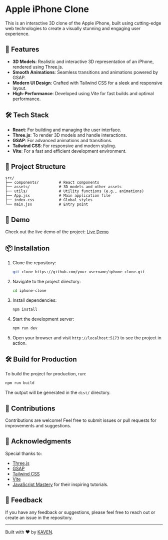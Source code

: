 # Apple iPhone Clone

This is an interactive 3D clone of the Apple iPhone, built using cutting-edge web technologies to create a visually stunning and engaging user experience.

## 🚀 Features

- **3D Models**: Realistic and interactive 3D representation of an iPhone, rendered using Three.js.
- **Smooth Animations**: Seamless transitions and animations powered by GSAP.
- **Modern UI Design**: Crafted with Tailwind CSS for a sleek and responsive layout.
- **High-Performance**: Developed using Vite for fast builds and optimal performance.

## 🛠️ Tech Stack

- **React**: For building and managing the user interface.
- **Three.js**: To render 3D models and handle interactions.
- **GSAP**: For advanced animations and transitions.
- **Tailwind CSS**: For responsive and modern styling.
- **Vite**: For a fast and efficient development environment.

## 📂 Project Structure

```plaintext
src/
├── components/         # React components
├── assets/             # 3D models and other assets
├── utils/              # Utility functions (e.g., animations)
├── App.jsx             # Main application file
├── index.css           # Global styles
└── main.jsx            # Entry point
```

## 🎥 Demo

Check out the live demo of the project:
[Live Demo](#)

## 📦 Installation

1. Clone the repository:

   ```bash
   git clone https://github.com/your-username/iphone-clone.git
   ```

2. Navigate to the project directory:

   ```bash
   cd iphone-clone
   ```

3. Install dependencies:

   ```bash
   npm install
   ```

4. Start the development server:

   ```bash
   npm run dev
   ```

5. Open your browser and visit `http://localhost:5173` to see the project in action.

## 🛠️ Build for Production

To build the project for production, run:

```bash
npm run build
```

The output will be generated in the `dist/` directory.

## 🤝 Contributions

Contributions are welcome! Feel free to submit issues or pull requests for improvements and suggestions.

## 🙌 Acknowledgments

Special thanks to:
- [Three.js](https://threejs.org/)
- [GSAP](https://greensock.com/gsap/)
- [Tailwind CSS](https://tailwindcss.com/)
- [Vite](https://vitejs.dev/)
- [JavaScript Mastery](https://www.youtube.com/c/JavaScriptMastery) for their inspiring tutorials.

## 💬 Feedback

If you have any feedback or suggestions, please feel free to reach out or create an issue in the repository.

---

Built with ❤️ by [KAVEN](https://github.com/kaven17).